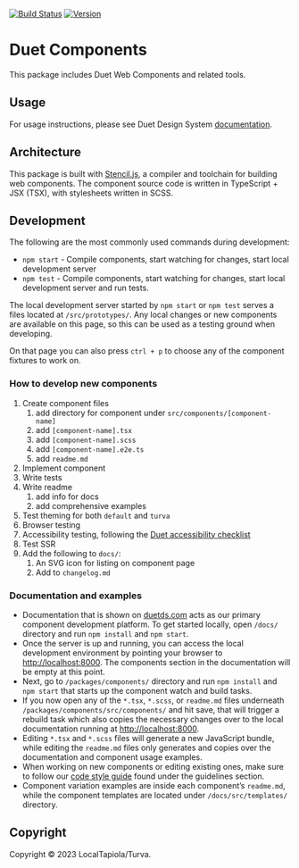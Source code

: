 [![Build Status](https://lt-devtool.visualstudio.com/Duet%20Design%20System/_apis/build/status/Duet%20Design%20System?branchName=master)](https://lt-devtool.visualstudio.com/Duet%20Design%20System/_build/latest?definitionId=58&branchName=master)
[![Version](https://img.shields.io/npm/v/@duetds/components.svg?style=flat-square&label=components)](https://www.npmjs.com/package/@duetds/components)

# Duet Components

This package includes Duet Web Components and related tools.

## Usage

For usage instructions, please see Duet Design System [documentation](https://www.duetds.com/using-components/).

## Architecture

This package is built with [Stencil.js](http://stenciljs.com/), a compiler and toolchain for building web components. The component source code is written in TypeScript + JSX (TSX), with stylesheets written in SCSS.

## Development

The following are the most commonly used commands during development:

* `npm start` - Compile components, start watching for changes, start local development server
* `npm test` - Compile components, start watching for changes, start local development server and run tests.

The local development server started by `npm start` or `npm test` serves a files located at `/src/prototypes/`. Any local changes or new components are available on this page, so this can be used as a testing ground when developing.

On that page you can also press `ctrl + p` to choose any of the component fixtures to work on.

### How to develop new components

1. Create component files
    1. add directory for component under `src/components/[component-name]`
    1. add `[component-name].tsx`
    1. add `[component-name].scss`
    1. add `[component-name].e2e.ts`
    1. add `readme.md`
1. Implement component
1. Write tests
1. Write readme
    1. add info for docs
    1. add comprehensive examples
1. Test theming for both `default` and `turva`
1. Browser testing
1. Accessibility testing, following the [Duet accessibility checklist](https://www.duetds.com/accessibility/)
1. Test SSR
1. Add the following to `docs/`:
    1. An SVG icon for listing on component page
    1. Add to `changelog.md`

### Documentation and examples

- Documentation that is shown on [duetds.com](https://www.duetds.com) acts as our primary component development platform. To get started locally, open `/docs/` directory and run `npm install` and `npm start`.
- Once the server is up and running, you can access the local development environment by pointing your browser to [http://localhost:8000](http://localhost:8000). The components section in the documentation will be empty at this point.
- Next, go to `/packages/components/` directory and run `npm install` and `npm start` that starts up the component watch and build tasks.
- If you now open any of the `*.tsx`, `*.scss`, or `readme.md` files underneath `/packages/components/src/components/` and hit save, that will trigger a rebuild task which also copies the necessary changes over to the local documentation running at [http://localhost:8000](http://localhost:8000).
- Editing `*.tsx` and `*.scss` files will generate a new JavaScript bundle, while editing the `readme.md` files only generates and copies over the documentation and component usage examples.
- When working on new components or editing existing ones, make sure to follow our [code style guide](/dev-standards/) found under the guidelines section.
- Component variation examples are inside each component’s `readme.md`, while the component templates are located under `/docs/src/templates/` directory.

## Copyright

Copyright © 2023 LocalTapiola/Turva.
